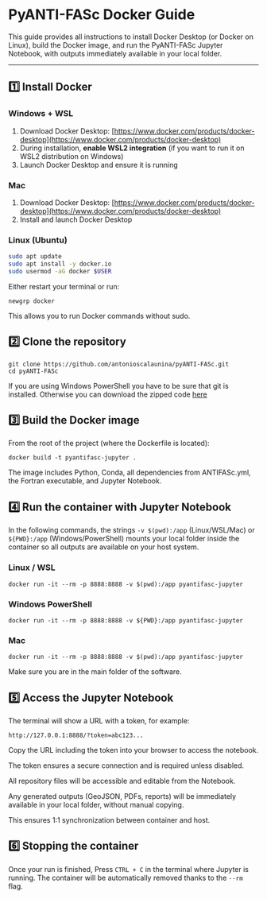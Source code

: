 # PyANTI-FASc Docker Guide

This guide provides all instructions to install Docker Desktop (or Docker on Linux), build the Docker image, and run the PyANTI-FASc Jupyter Notebook, with outputs immediately available in your local folder.

---

## 1️⃣ Install Docker

### Windows + WSL
1. Download Docker Desktop: [https://www.docker.com/products/docker-desktop](https://www.docker.com/products/docker-desktop)  
2. During installation, **enable WSL2 integration** (if you want to run it on WSL2 distribution on Windows) 
3. Launch Docker Desktop and ensure it is running

### Mac
1. Download Docker Desktop: [https://www.docker.com/products/docker-desktop](https://www.docker.com/products/docker-desktop)  
2. Install and launch Docker Desktop

### Linux (Ubuntu)
```bash
sudo apt update
sudo apt install -y docker.io
sudo usermod -aG docker $USER
```
Either restart your terminal or run:
```
newgrp docker
```
This allows you to run Docker commands without sudo.


## 2️⃣ Clone the repository
```
git clone https://github.com/antonioscalaunina/pyANTI-FASc.git
cd pyANTI-FASc
```
If you are using Windows PowerShell you have to be sure that git is installed. Otherwise you can download the zipped code [here](https://github.com/antonioscalaunina/pyANTI-FASc/archive/refs/heads/main.zip)

## 3️⃣ Build the Docker image

From the root of the project (where the Dockerfile is located):
```
docker build -t pyantifasc-jupyter .
```

The image includes Python, Conda, all dependencies from ANTIFASc.yml, the Fortran executable, and Jupyter Notebook.

## 4️⃣ Run the container with Jupyter Notebook
In the following commands, the strings ```-v $(pwd):/app``` (Linux/WSL/Mac) or ```${PWD}:/app``` (Windows/PowerShell) mounts your local folder inside the container so all outputs are available on your host system.

### Linux / WSL
```
docker run -it --rm -p 8888:8888 -v $(pwd):/app pyantifasc-jupyter
```

### Windows PowerShell
```
docker run -it --rm -p 8888:8888 -v ${PWD}:/app pyantifasc-jupyter
```

### Mac
```
docker run -it --rm -p 8888:8888 -v $(pwd):/app pyantifasc-jupyter
```

Make sure you are in the main folder of the software.

## 5️⃣ Access the Jupyter Notebook
The terminal will show a URL with a token, for example:

```
http://127.0.0.1:8888/?token=abc123...
```

Copy the URL including the token into your browser to access the notebook.

The token ensures a secure connection and is required unless disabled.

All repository files will be accessible and editable from the Notebook.

Any generated outputs (GeoJSON, PDFs, reports) will be immediately available in your local folder, without manual copying.

This ensures 1:1 synchronization between container and host.

## 6️⃣  Stopping the container

Once your run is finished, Press ```CTRL + C``` in the terminal where Jupyter is running.
The container will be automatically removed thanks to the ```--rm``` flag.

